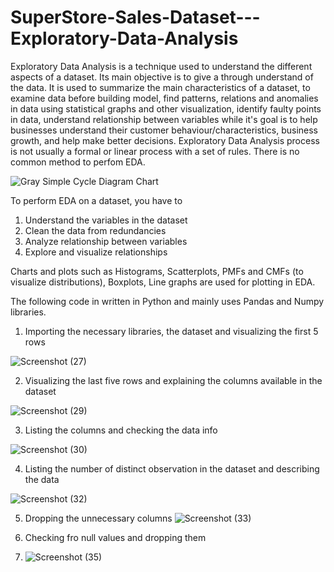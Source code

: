 # SuperStore-Sales-Dataset---Exploratory-Data-Analysis


Exploratory Data Analysis is a technique used to understand the different aspects of a dataset. Its main objective is to give a through understand of the data. It is used to summarize the main characteristics of a dataset, to examine data before building model, find patterns, relations and anomalies in data using statistical graphs and other visualization, identify faulty points in data, understand relationship between variables while it's goal is to help businesses understand their customer behaviour/characteristics, business growth, and help make better decisions. 
Exploratory Data Analysis process is not usually a formal or linear process with a set of rules. There is no common method to perfom EDA.

![Gray Simple Cycle Diagram Chart](https://user-images.githubusercontent.com/83877492/149289628-16f24a10-06e0-4066-bb6e-5421eb3c605c.png)

To perform EDA on a dataset, you have to 
1. Understand the variables in the dataset
2. Clean the data from redundancies
3. Analyze relationship between variables
4. Explore and visualize relationships

Charts and plots such as Histograms, Scatterplots, PMFs and CMFs (to visualize distributions), Boxplots, Line graphs are used for plotting in EDA.

The following code in written in Python and mainly uses Pandas and Numpy libraries.

1. Importing the necessary libraries, the dataset and visualizing the first 5 rows

![Screenshot (27)](https://user-images.githubusercontent.com/83877492/149336711-6d7932a9-94d8-40aa-8510-bfcb99ed036f.png)

2. Visualizing the last five rows and explaining the columns available in the dataset

![Screenshot (29)](https://user-images.githubusercontent.com/83877492/149337079-156de198-4ba8-447f-bb10-e45840b18bdb.png)

3. Listing the columns and checking the data info

![Screenshot (30)](https://user-images.githubusercontent.com/83877492/149337497-8553b10a-69da-442b-8f40-f1e72e12f651.png)

4. Listing the number of distinct observation in the dataset and describing the data

![Screenshot (32)](https://user-images.githubusercontent.com/83877492/149337903-fc809e5d-7b30-466c-a455-a1026339f395.png)

5. Dropping the unnecessary columns
 ![Screenshot (33)](https://user-images.githubusercontent.com/83877492/149338198-a1950122-88be-477d-a72b-f4eed649681e.png)
 
 6. Checking fro null values and dropping them 
 7. ![Screenshot (35)](https://user-images.githubusercontent.com/83877492/149338448-2cf09828-f0a4-46ce-8b77-0af764aaedb9.png)

